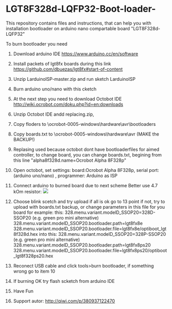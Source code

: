 # LGT8F328d-LQFP32-Boot-loader-
This repository contains files and instructions, that can help you with installation bootloader on arduino nano compartable board "LGT8F328d-LQFP32"

To burn bootloader you need 
1) Download arduino IDE https://www.arduino.cc/en/software
2) Install packets of lgt8fx boards during this link https://github.com/dbuezas/lgt8fx#start-of-content
3) Unzip LarduinoISP-master.zip and run sketch LarduinoISP
4) Burn arduino uno/nano with this cketch
5) At the next step you need  to download Octobot IDE http://wiki.ocrobot.com/doku.php?id=en:downloads
6) Unzip Octobot IDE andd replacing.zip, 
7) Copy floders to \ocrobot-0005-windows\hardware\avr\bootloaders
8) Copy boards.txt  to \ocrobot-0005-windows\hardware\avr (MAKE the BACKUP!)
9) Replasing used because octobot dont have bootloaderfiles for aimed controller, to change board, you can change boards.txt, begining from this line "alpha8f328d.name=Ocrobot Alpha 8F328p"
10) Open octobot, set settings: board:Ocrobot Alpha 8F328p, serial port: (arduino uno/nano) , programmer: Arduino as ISP
11) Connect arduino to burned board due to next scheme Better use 4.7 kOm resistor:
![](https://image.geek-workshop.com/forum/201604/03/110353eiiwydix7fx7aw7t.png)
12) Choose blink scetch and try upload if all is ok go to 13 point if not, try to upload with boards.txt backup, or change parameters in this file for you board 
for example:
this:
328.menu.variant.modelD_SSOP20=328D-SSOP20 (e.g. green pro mini alternative)
328.menu.variant.modelD_SSOP20.bootloader.path=lgt8fx8e
328.menu.variant.modelD_SSOP20.bootloader.file=lgt8fx8e/optiboot_lgt8f328d.hex
into this:
328.menu.variant.modelD_SSOP20=328P-SSOP20 (e.g. green pro mini alternative)
328.menu.variant.modelD_SSOP20.bootloader.path=lgt8fx8ps20
328.menu.variant.modelD_SSOP20.bootloader.file=lgt8fx8ps20/optiboot_lgt8f328ps20.hex

13) Reconect USB cable and click tools>burn bootloader, if something wrong go to item 10
14) If burning OK try flash scketch from arduino IDE
15) Have Fun
16) Support autor: http://qiwi.com/p/380937122470


